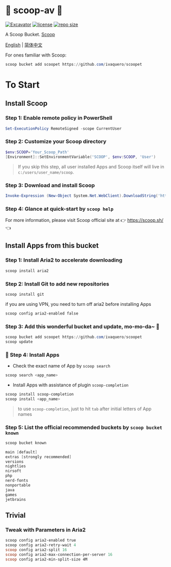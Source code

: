 # 🍨 scoop-av 🍨

[![Excavator](https://github.com/ivaquero/scoopet/actions/workflows/schedule.yml/badge.svg)](https://github.com/ivaquero/scoopet/actions/workflows/schedule.yml)
[![license](https://img.shields.io/github/license/zzhaq/scoop-av)](https://img.shields.io/github/license/zzhaq/scoop-av)
[![repo size](https://img.shields.io/github/repo-size/zzhaq/scoop-av)](https://img.shields.io/github/repo-size/zzhaq/scoop-av)

A Scoop Bucket. [Scoop](https://github.com/ScoopInstaller/Scoop)

<p align="left">
<a href="README.md">English</a> |
<a href="README-CN.md">简体中文</a>
</p>

For ones familiar with Scoop:

```powershell
scoop bucket add scoopet https://github.com/ivaquero/scoopet
```

# To Start

## Install Scoop

### Step 1: Enable remote policy in PowerShell

```powershell
Set-ExecutionPolicy RemoteSigned -scope CurrentUser
```

### Step 2: Customize your Scoop directory

```powershell
$env:SCOOP='Your_Scoop_Path'
[Environment]::SetEnvironmentVariable('SCOOP', $env:SCOOP, 'User')
```

> If you skip this step, all user installed Apps and Scoop itself will live in `c:/users/user_name/scoop`.

### Step 3: Download and install Scoop

```powershell
Invoke-Expression (New-Object System.Net.WebClient).DownloadString('https://get.scoop.sh')
```

### Step 4: Glance at quick-start by `scoop help`

For more information, please visit Scoop official site at 👉 https://scoop.sh/ 👈

## Install Apps from this bucket

### Step 1: Install Aria2 to accelerate downloading

```powershell
scoop install aria2
```

### Step 2: Install Git to add new repositories

```powershell
scoop install git
```

if you are using VPN, you need to turn off aria2 before installing Apps

```powershell
scoop config aria2-enabled false
```

### Step 3: Add this wonderful bucket and update, mo-mo-da~ :kiss:

```powershell
scoop bucket add scoopet https://github.com/ivaquero/scoopet
scoop update
```

### :rocket: Step 4: Install Apps

- Check the exact name of App by `scoop search`

```powershell
scoop search <app_name>
```

- Install Apps with assistance of plugin `scoop-completion`

```powershell
scoop install scoop-completion
scoop install <app_name>
```

> to use `scoop-completion`, just to hit `tab` after initial letters of App names

### Step 5: List the official recommended buckets by `scoop bucket known`

```powershell
scoop bucket known

main [default]
extras [strongly recommended]
versions
nightlies
nirsoft
php
nerd-fonts
nonportable
java
games
jetbrains
```

## Trivial

### Tweak with Parameters in Aria2

```powershell
scoop config aria2-enabled true
scoop config aria2-retry-wait 4
scoop config aria2-split 16
scoop config aria2-max-connection-per-server 16
scoop config aria2-min-split-size 4M
```
